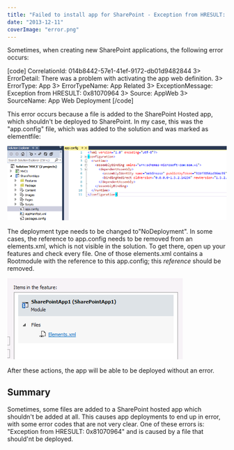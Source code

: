 ```yaml
---
title: "Failed to install app for SharePoint - Exception from HRESULT: 0x81070964"
date: "2013-12-11"
coverImage: "error.png"
---
```


Sometimes, when creating new SharePoint applications, the following error occurs:

\[code\] CorrelationId: 014b8442-57e1-41ef-9172-db01d9482844 3> ErrorDetail: There was a problem with activating the app web definition. 3> ErrorType: App 3> ErrorTypeName: App Related 3> ExceptionMessage: Exception from HRESULT: 0x81070964 3> Source: AppWeb 3> SourceName: App Web Deployment \[/code\]

This error occurs because a file is added to the SharePoint Hosted app, which shouldn't be deployed to SharePoint. In my case, this was the "app.config" file, which was added to the solution and was marked as elementfile:

![](images/img_52a8c9cdde595.png)

The deployment type needs to be changed to"NoDeployment". In some cases, the reference to app.config needs to be removed from an elements.xml, which is not visible in the solution. To get there, open up your features and check every file. One of those elements.xml contains a Rootmodule with the reference to this app.config; this _reference_ should be removed.

![](images/img_52a8cd0d96292.png)

After these actions, the app will be able to be deployed without an error.

## Summary

Sometimes, some files are added to a SharePoint hosted app which shouldn't be added at all. This causes app deployments to end up in error, with some error codes that are not very clear. One of these errors is: "Exception from HRESULT: 0x81070964" and is caused by a file that should'nt be deployed.
